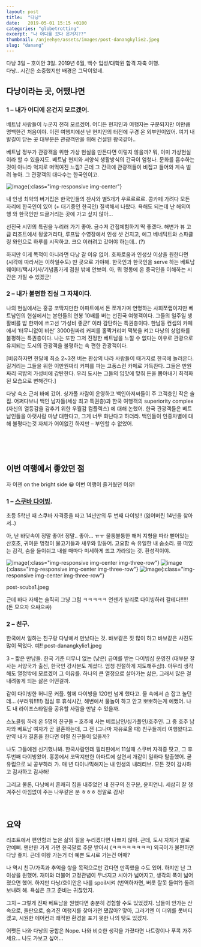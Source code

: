 ```yaml
---
layout: post
title:  "다낭"
date:   2019-05-01 15:15 +0100
categories: "globetrotting"
excerpt: "나 어디를 갔다 온거지??"
thumbnail: /anjeehye/assets/images/post-danangkylie2.jpeg
slug: "danang"
---
```


다낭 3일 – 호이안 3일.
2019년 6월,
백수 입성/대학원 합격 자축 여행.
<br>
다낭.. 시간은 소중했지만 배경은 그닥이었네.

## 다낭이라는 곳, 어땠냐면

### 1 – 내가 어디에 온건지 모르겠어.
베트남 사람들이 누군지 전혀 모르겠어. 어디든 현지인과 여행자는 구분되지만 이만큼 명백한건 처음이야. 이전 여행지에선 난 현지인의 터전에 구경 온 외부인이었어. 여기 내 발길이 닫는 곳 대부분은 관광객만을 위해 건설된 왕국같아..

베트남 정부가 관광객을 위한 가상 현실을 만든다면 이렇지 않을까? 뭐, 이미 가상현실이라 할 수 있을지도. 베트남 현지와 서양식 생활방식의 간극이 엄청나. 문화를 흡수하는 것이 아니라 억지로 떠먹여진 느낌? 근데 그 간극에 관광객들이 비집고 들어와 계속 벌려 놓아. 그 관광객의 대다수는 한국인이고.

![image]({{site.baseurl}}/assets/images/post-danangBurger.jpeg){:class="img-responsive img-center"}

<figcaption>내 인생 최악의 버거집은 한국인들의 찬사와 별5개가 우르르르르. 콩카페 가려다 모든 자리에 한국인이 있어 (+ 대기중인 한국인) 질색해서 나왔다. 욕해도 되는데 난 해외여행 와 한국인만 드글거리는 곳에 가고 싶지 않아… </figcaption>

선진국 시민의 특권을 누리러 가기 좋아. 금수저 간접체험하기 딱 좋겠다. 해변가 뷰 고급 리조트에서 뒹굴거리다, 루프탑 수영장에서 인생 샷 건지고, 에그 베네딕트와 스파클링 와인으로 하루를 시작하고. 크으 이러려고 갔어야 하는데.. (?)

하지만 이게 목적이 아니라면 다낭 갈 이유 없어. 호화로움과 인생샷 이상을 원한다면 (시각에 따라서는 이하일수도) 딴 곳으로 가야해. 한국인과 한국인을 serve 하는 베트남 웨이터/택시기사/기념품가게 점원 밖에 안보여. 아, 뭐 명동에 온 중국인을 이해하는 시간은 가질 수 있겠군!

### 2 – 내가 불편한 진실 그 자체이다.
나의 현실에서는 홍콩 코딱지만한 아파트에서 돈 쪼개가며 연명하는 사회쪼랩이지만 베트남인의 현실에서는 본인들의 연봉 10배를 버는 선진국 여행객이다. 그들의 일주일 생활비를 밥 한끼에 쓰고선 ‘가성비 좋군!’ 이라 감탄하는 특권층이다. 한남동 컨셉의 카페에서 ‘터무니없이 비싼’ 3000원짜리 커피를 홀짝거리며 맥북을 켜고 다낭의 상업화를 불평하는 특권층이다. 나는 또한 그저 진정한 베트남을 느낄 수 없다는 이유로 관광으로 유지되는 도시의 관광객을 불평하는 속 편한 관광객이다. 

[비유하자면 한달에 최소 2~3천 버는 환상의 나라 사람들이 때거지로 한국에 놀러온다. 길거리는 그들을 위한 이만원짜리 커피를 파는 고풍스런 카페로 가득찬다. 그들은 만원짜리 국밥의 가성비에 감탄한다. 우리 도시는 그들의 입맛에 맞춰 돈을 뽑아내기 최적화된 모습으로 변해간다.]

다낭 숙소 근처 바에 갔어. 싱가폴 사람이 운영하고 백인아저씨들이 주 고객층인 작은 술집. 어쩌다보니 백인 남자들(세상 최고 특권층)과 한국 여행객의 superiority complex (자신의 열등감을 감추기 위한 우월감 컴플렉스) 에 대해 논했어. 한국 관광객들은 베트남인들을 아랫사람 마냥 대한다고, 그게 너무 화난다고 하더라. 백인들이 인종차별에 대해 불평다는것 자체가 어이없긴 하지만 – 부인할 수 없었어. 


<br><br><br>
## 이번 여행에서 좋았던 점

자 이젠 on the bright side 😀 이번 여행이 즐거웠던 이유!

### 1 – [스쿠바 다이빙](https://divehoian.com/). 
초등 5학년 때 스쿠바 자격증을 따고 14년만의 두 번째 다이빙!! (잃어버린 14년을 찾아서..)

아, 난 바닷속이 정말 좋아! 정말.. 좋아… ㅠㅠ 울퉁불퉁한 해저 지형을 따라 뻗어있는 산호초, 귀여운 멍청이 물고기들과 새우와 망둥어. 고요함 속 유일한 내 숨소리. 붕 떠있는 감각, 숨을 들이쉬고 내쉴 때마다 미세하게 뜨고 가라앉는 것. 환성적이야.

![image]({{site.baseurl}}/assets/images/post-scuba1.jpeg){:class="img-responsive img-center img-three-row"}
![image]({{site.baseurl}}/assets/images/post-scuba2.jpeg){:class="img-responsive img-center img-three-row"}
![image]({{site.baseurl}}/assets/images/post-scuba3.jpeg){:class="img-responsive img-center img-three-row"}

post-scuba1.jpeg

근데 바다 자체는 솔직히 그냥 그럼 ㅋㅋㅋㅋㅋ 언젠가 발리로 다이빙하러 갈테다!!!!! (돈 모으자 으쌰으쌰)

### 2 – 친구. 
한국에서 일하는 친구랑 다낭에서 만났다는 것. 바보같은 짓 많이 하고 바보같은 사진도 많이 찍었다. 예!!
post-danangkylie1.jpeg

3 – 짧은 만남들. 한국 기준 터무니 없는 (낮은) 급여를 받는 다이빙샵 운영진 (대부분 잘사는 서양국가 출신, 한국인 강사분도 계셨다. 엄청 친절하게 지도해주심!). 아무리 생각해도 열정밖에 모르겠어 그 이유를. 하나의 큰 열정으로 살아가는 삶은, 그래서 많은 걸 내려놓게 되는 삶은 어떤걸까. 

같이 다이빙한 허니문 커플. 함께 다이빙을 120번 넘게 했다고. 물 속에서 손 잡고 놀던데… (부러워!!!!!) 점심 후 휴식시간, 해변에서 물놀이 하고 안고 뽀뽀하는게 예뻤어. 나도 내 라이프스타일을 공유할 사람을 만날 수 있을까.

스노클링 하러 온 5명의 친구들 – 호주에 사는 베트남인/싱가폴인/호주인. 그 중 호주 남자와 베트남 여자가 곧 결혼하는데, 그 전 (그나마 자유로울 때) 친구들끼리 여행왔다고. 만약 내가 결혼을 한다면 이럴 친구들이 있을까? 

나도 그들에겐 신기했나봐. 한국사람인데 필리핀에서 11살때 스쿠버 자격증 땃고, 그 후 두번째 다이빙왔어. 홍콩에서 코딱지만한 아파트에 살면서 개같이 일하다 탈출했어. 곧 유럽으로 뇌 공부하러 가. 매 년 다이나믹해지는 내 인생의 내러티브. 모든 것이 감사하고 감사하고 감사해!

그리고 물론, 다낭에서 흔쾌히 집을 내주었던 내 친구의 친구분, 윤희언니. 세삼히 잘 챙겨주신 아낌없이 주는 나무같은 분 ㅎㅎㅎ 정말로 감사! 

<br>

## 요약
리조트에서 편안함과 높은 삶의 질을 누리겠다면 나쁘지 않아. 근데, 도시 자체가 별로 안예뻐. 왠만한 가게 가면 한국말로 주문 받아서 (ㅋㅋㅋㅋㅋㅋㅋㅋ) 외국어가 불편하면 다낭 좋지. 근데 이왕 가는거 더 예쁜 도시로 가는건 어때?

나 역시 친구/가족과 추억을 쌓을 목적으로만 갔다면 만족했을 수도 있어. 하지만 난 그 이상을 원했어. 재미와 더불어 고정관념이 무너지고 시야가 넓어지고, 생각의 폭이 넓어졌으면 했어. 하지만 다낭/호이안은 나를 spoil시켜 (번역하자면, 버릇 잘못 들여?) 돌려보내려 해. 욕심은 크고 준비는 귀찮았지.

그치 – 그렇게 진짜 베트남을 원했다면 충분히 경험할 수도 있었겠지. 남들이 안가는 산속으로, 들판으로, 숨겨진 여행지를 찾아가면 됐잖아? 맞아, 그러기엔 이 더위를 못버티겠고, 시원한 에어컨과 쾌적한 환경을 포기 못한 나의 탓도 있겠지. 

어쨋든 나와 다낭의 궁합은 Nope. 나와 비슷한 생각을 가졌다면 나트랑이나 푸콕 가주세요… 나도 가보고 싶어…




